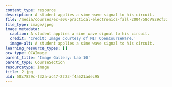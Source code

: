 ```yaml
---
content_type: resource
description: A student applies a sine wave signal to his circuit.
file: /media/courses/ec-s06-practical-electronics-fall-2004/58c7829cf32aac472223f4a521adec95_2.jpg
file_type: image/jpeg
image_metadata:
  caption: A student applies a sine wave signal to his circuit.
  credit: 'Credit: Image courtesy of MIT OpenCourseWare.'
  image-alt: A student applies a sine wave signal to his circuit.
learning_resource_types: []
ocw_type: OCWImage
parent_title: 'Image Gallery: Lab 10'
parent_type: CourseSection
resourcetype: Image
title: 2.jpg
uid: 58c7829c-f32a-ac47-2223-f4a521adec95
---
```

